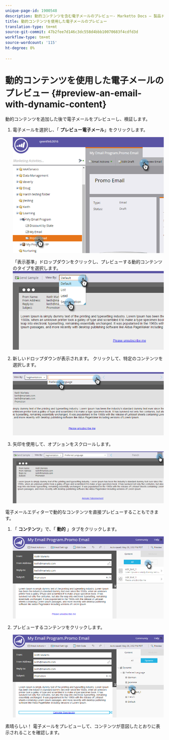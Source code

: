 ```yaml
---
unique-page-id: 1900548
description: 動的コンテンツを含む電子メールのプレビュー- Marketto Docs — 製品ドキュメント
title: 動的コンテンツを使用した電子メールのプレビュー
translation-type: tm+mt
source-git-commit: 47b2fee7d146c3dc558d4bbb10070683f4cdfd3d
workflow-type: tm+mt
source-wordcount: '115'
ht-degree: 0%

---
```



# 動的コンテンツを使用した電子メールのプレビュー {#preview-an-email-with-dynamic-content}

動的コンテンツを追加した後で電子メールをプレビューし、検証します。

1. 電子メールを選択し、「 **プレビュー電子メール**」をクリックします。

   ![](assets/one-3.png)

   「表示基準」ドロップダウンをクリックし、プレビューする動的コンテンツのタイプを選択します。
   ![](assets/two-3.png)

1. 新しいドロップダウンが表示されます。 クリックして、特定のコンテンツを選択します。

   ![](assets/three-2.png)

1. 矢印を使用して、オプションをスクロールします。

   ![](assets/four-1.png)

電子メールエディターで動的なコンテンツを直接プレビューすることもできます。

1. 「 **コンテンツ**」で、「 **動的** 」タブをクリックします。

   ![](assets/five-1.png)

1. プレビューするコンテンツをクリックします。

   ![](assets/six.png)

素晴らしい！ 電子メールをプレビューして、コンテンツが意図したとおりに表示されることを確認します。
